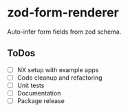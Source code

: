 # zod-form-renderer

Auto-infer form fields from zod schema.

## ToDos

- [ ] NX setup with example apps
- [ ] Code cleanup and refactoring
- [ ] Unit tests
- [ ] Documentation
- [ ] Package release
